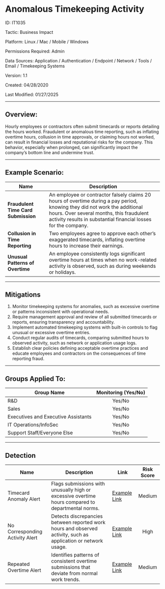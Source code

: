 # **Anomalous Timekeeping Activity**

ID: IT1035

Tactic: Business Impact

Platform: Linux / Mac / Mobile / Windows

Permissions Required: Admin

Data Sources: Application / Authentication / Endpoint / Network / Tools / Email / Timekeeping Systems

Version: 1.1

Created: 04/28/2020

Last Modified: 01/27/2025

---

## **Overview:**

Hourly employees or contractors often submit timecards or reports detailing the hours worked. Fraudulent or anomalous time reporting, such as inflating overtime hours, collusion in time approvals, or claiming hours not worked, can result in financial losses and reputational risks for the company. This behavior, especially when prolonged, can significantly impact the company’s bottom line and undermine trust. 

---

## **Example Scenario:**

| **Name**                          | **Description**                                                                                      |
|-----------------------------------|------------------------------------------------------------------------------------------------------|
| **Fraudulent Time Card Submission** | An employee or contractor falsely claims 20 hours of overtime during a pay period, knowing they did not work the additional hours. Over several months, this fraudulent activity results in substantial financial losses for the company. |
| **Collusion in Time Reporting**    | Two employees agree to approve each other’s exaggerated timecards, inflating overtime hours to increase their earnings. |
| **Unusual Patterns of Overtime**   | An employee consistently logs significant overtime hours at times when no work-related activity is observed, such as during weekends or holidays. |

---

## **Mitigations**

1. Monitor timekeeping systems for anomalies, such as excessive overtime or patterns inconsistent with operational needs.  
2. Require management approval and review of all submitted timecards or reports, ensuring transparency and accountability.  
3. Implement automated timekeeping systems with built-in controls to flag unusual or excessive overtime entries.  
4. Conduct regular audits of timecards, comparing submitted hours to observed activity, such as network or application usage logs.  
5. Establish clear policies defining acceptable overtime practices and educate employees and contractors on the consequences of time reporting fraud.  

---

## **Groups Applied To:**

| **Group Name**                | **Monitoring (Yes/No)** |
|--------------------------------|:----------------------:|
| R&D                            | Yes/No               |
| Sales                          | Yes/No               |
| Executives and Executive Assistants | Yes/No         |
| IT Operations/InfoSec          | Yes/No               |
| Support Staff/Everyone Else    | Yes/No               |

---

## **Detection**

| **Name**                       | **Description**                                                                                 | **Link**          | **Risk Score** |
|--------------------------------|-------------------------------------------------------------------------------------------------|-------------------|:--------------:|
| Timecard Anomaly Alert         | Flags submissions with unusually high or excessive overtime hours compared to departmental norms. | [Example Link](#) | Medium         |
| No Corresponding Activity Alert | Detects discrepancies between reported work hours and observed activity, such as application or network usage. | [Example Link](#) | High           |
| Repeated Overtime Alert        | Identifies patterns of consistent overtime submissions that deviate from normal work trends.      | [Example Link](#) | Medium         |


